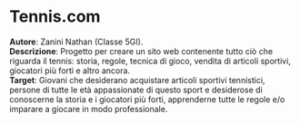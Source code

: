 # Tennis.com
**Autore**: Zanini Nathan (Classe 5GI).
<br>
**Descrizione**: Progetto per creare un sito web contenente tutto ciò che riguarda il tennis: storia, regole, tecnica di gioco, vendita di articoli sportivi, giocatori più forti e altro ancora.
<br>
**Target**: Giovani che desiderano acquistare articoli sportivi tennistici, persone di tutte le età appassionate di questo sport e desiderose di conoscerne la storia e i giocatori più forti, apprenderne tutte le regole e/o imparare a giocare in modo professionale.

